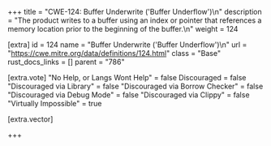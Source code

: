+++
title = "CWE-124: Buffer Underwrite ('Buffer Underflow')\n"
description = "The product writes to a buffer using an index or pointer that references a memory location prior to the beginning of the buffer.\n"
weight = 124

[extra]
id = 124
name = "Buffer Underwrite ('Buffer Underflow')\n"
url = "https://cwe.mitre.org/data/definitions/124.html"
class = "Base"
rust_docs_links = []
parent = "786"

[extra.vote]
"No Help, or Langs Wont Help" = false
Discouraged = false
"Discouraged via Library" = false
"Discouraged via Borrow Checker" = false
"Discouraged via Debug Mode" = false
"Discouraged via Clippy" = false
"Virtually Impossible" = true

[extra.vector]

+++